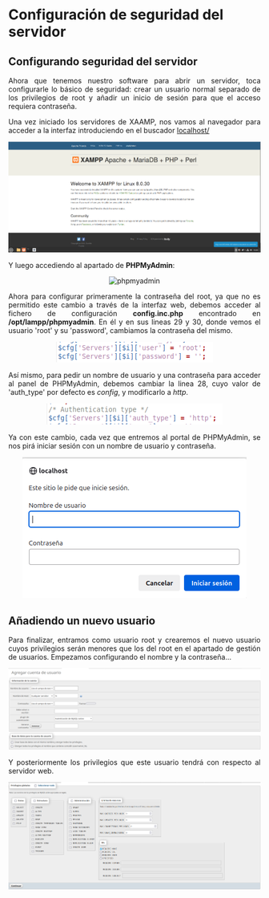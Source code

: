 # Configuración de seguridad del servidor

<div align=justify>


## Configurando seguridad del servidor

Ahora que tenemos nuestro software para abrir un servidor, toca configurarle lo básico de seguridad: crear un usuario normal separado de los privilegios de root y añadir un inicio de sesión para que el acceso requiera contraseña.

Una vez iniciado los servidores de XAAMP, nos vamos al navegador para acceder a la interfaz introduciendo en el buscador [localhost/](localhost/dashboard)

<div align=center>
    <img src="./img/xaamp-dashboard.png" alt="xaamp-dashboard"/>
</div>

Y luego accediendo al apartado de __PHPMyAdmin__:

<div align=center>
    <img src="./img/phpmyadmin.png" alt="phpmyadmin"/>
</div>

Ahora para configurar primeramente la contraseña del root, ya que no es permitido este cambio a través de la interfaz web, debemos acceder al fichero de configuración __config.inc.php__ encontrado en __/opt/lampp/phpmyadmin__. En él y en sus lineas 29 y 30, donde vemos el usuario 'root' y su 'password', cambiamos la contraseña del mismo.

<div align=center>
    <img src="./img/config-file1.png" alt="changing-root-passwd"/>
</div>

Así mismo, para pedir un nombre de usuario y una contraseña para acceder al panel de PHPMyAdmin, debemos cambiar la linea 28, cuyo valor de 'auth_type' por defecto es _config_, y modificarlo a _http_.

<div align=center>
    <img src="./img/config-file2.png" alt="changing-login"/>
</div>

Ya con este cambio, cada vez que entremos al portal de PHPMyAdmin, se nos pirá iniciar sesión con un nombre de usuario y contraseña.

<div align=center>
    <img src="./img/login.png" alt="login"/>
</div>

## Añadiendo un nuevo usuario

Para finalizar, entramos como usuario root y crearemos el nuevo usuario cuyos privilegios serán menores que los del root en el apartado de gestión de usuarios. Empezamos configurando el nombre y la contraseña...

<div align=center>
    <img src="./img/adding-user1.png" alt="user1"/>
</div>

Y posteriormente los privilegios que este usuario tendrá con respecto al servidor web.

<div align=center>
    <img src="./img/adding-user2.png" alt="user2"/>
</div>

</div>